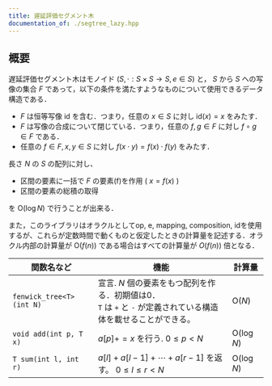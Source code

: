 ```yaml
---
title: 遅延評価セグメント木
documentation_of: ./segtree_lazy.hpp
---
```


## 概要
遅延評価セグメント木はモノイド $(S, \cdot: S \times S \to S, e \in S)$ と， $S$ から $S$ への写像の集合 $F$ であって，以下の条件を満たすようなものについて使用できるデータ構造である．
- $F$ は恒等写像 $\mathrm{id}$ を含む．つまり，任意の $x \in S$ に対し $\mathrm{id}(x) = x$ をみたす．
- $F$ は写像の合成について閉じている．つまり，任意の $f, g \in F$ に対し $f \circ g \in F$ である．
- 任意の $f \in F, x, y \in S$ に対し $f(x \cdot y) = f(x) \cdot f(y)$ をみたす．

長さ $N$ の $S$ の配列に対し、<br>

- 区間の要素に一括で $F$ の要素\(f\)を作用 ( $x = f(x)$ )
- 区間の要素の総積の取得

を $\text{O}(\log N)$ で行うことが出来る．<br>

また，このライブラリはオラクルとしてop, e, mapping, composition, idを使用するが、これらが定数時間で動くものと仮定したときの計算量を記述する．オラクル内部の計算量が $\text{O}(f(n))$ である場合はすべての計算量が $O(f(n))$ 倍となる．

|関数名など|機能|計算量|
|---------|----|-----|
|`fenwick_tree<T>(int N)`| 宣言.  $N$ 個の要素をもつ配列を作る．初期値は0．<br> `T` は `+` と `-` が定義されている構造体を載せることができる。| $\text{O}(N)$ |
|`void add(int p, T x)`| $a[p] += x$ を行う.  $0 \leq p < N$ | $\text{O}(\log N)$|
|`T sum(int l, int r)`| $a[l] + a[l - 1] + \cdots + a[r - 1]$  を返す。 $0 \leq l \leq r < N$ | $\text{O}(\log N)$ |
